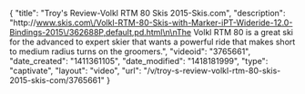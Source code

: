 {
    "title": "Troy's Review-Volkl RTM 80 Skis 2015-Skis.com",
    "description": "http:\/\/www.skis.com\/Volkl-RTM-80-Skis-with-Marker-iPT-Wideride-12.0-Bindings-2015\/362688P,default,pd.html\n\nThe Volkl RTM 80 is a great ski for the advanced to expert skier that wants a powerful ride that makes short to medium radius turns on the groomers.",
    "videoid": "3765661",
    "date_created": "1411361105",
    "date_modified": "1418181999",
    "type": "captivate",
    "layout": "video",
    "url": "\/v\/troy-s-review-volkl-rtm-80-skis-2015-skis-com\/3765661"
}